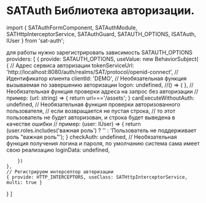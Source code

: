 # SATAuth Библиотека авторизации. 

import { SATAuthFormComponent, SATAuthModule, SATHttpInterceptorService, SATAuthGuard, SATAUTH_OPTIONS, ISATAuth, IUser } from 'sat-auth';

для работы нужно зарегистрировать зависимость SATAUTH_OPTIONS
providers: [
  {
     provide: SATAUTH_OPTIONS, useValue: new BehaviorSubject<ISATAuth>(
        {
          // Адрес сервиса авторизации
          tokenServiceUrl: 'http://localhost:8080/auth/realms/SAT/protocol/openid-connect',
          // Идентификатор клиента
          clientId: 'DEMO',
          // Необязательная функция вызываемая по завершению авторизации
          logon: undefined, //() => { },
          // Необязательная функция проверки адреса на запрос без авторизации
          // пример: (url: string) => { return url==='/assets'; }
          canExecuteWithoutAuth: undefined,
          // Необязательная функция проверки авторизованного пользователя,
          // если возвращается не пустая строка,
          // то этот пользователь не будет авторизован, и строка будет выведена в качестве ошибки
          // пример: (user: IUser) => { return (user.roles.includes('важная роль') ? '' : 'Пользователь не поддерживает роль "важная роль"'); }
          checkAuth: undefined,
          // Необязательная функция получения логина и пароля, по умолчанию система сама имеет свою реализацию
          loginData: undefined,

        })
    },
    // Регистрируем интерсептор авторизации
    { provide: HTTP_INTERCEPTORS, useClass: SATHttpInterceptorService, multi: true }
  }
]
